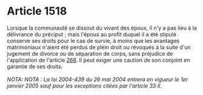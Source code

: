 # Article 1518

Lorsque la communauté se dissout du vivant des époux, il n'y a pas lieu à la délivrance du préciput ; mais l'époux au profit duquel il a été stipulé conserve ses droits pour le cas de survie, à moins que les avantages matrimoniaux n'aient été perdus de plein droit ou révoqués à la suite d'un jugement de divorce ou de séparation de corps, sans préjudice de l'application de l'article <a href='/code-civil/livre-ier-des-personnes/titre-vi-du-divorce/chapitre-iii-des-consequences-du-divorce/section-2-des-consequences-du-divorce-pour-les-epoux/paragraphe-2-des-suites-propres-aux-differents-cas-de-divorce/268.md' title='Code civil - art. 268 (M)'>268</a>. Il peut exiger une caution de son conjoint en garantie de ses droits.<br/><br/><i>NOTA:   NOTA : La loi 2004-439 du 26 mai 2004 entrera en vigueur le 1er janvier 2005 sauf pour les exceptions citées par l'article 33 II.</i>